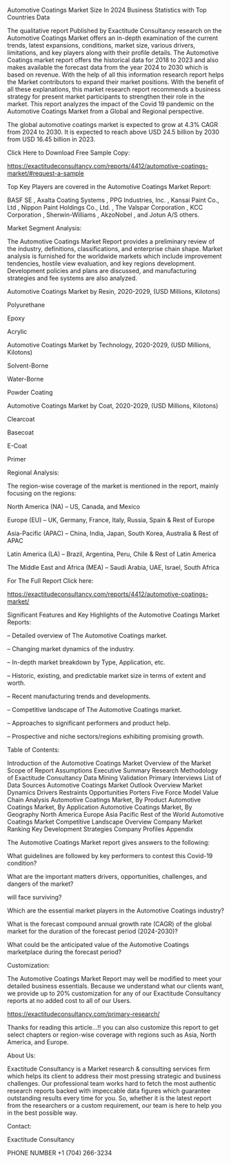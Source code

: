 Automotive Coatings Market Size In 2024 Business Statistics with Top Countries Data

The qualitative report Published by Exactitude Consultancy research on the Automotive Coatings Market offers an in-depth examination of the current trends, latest expansions, conditions, market size, various drivers, limitations, and key players along with their profile details. The Automotive Coatings market report offers the historical data for 2018 to 2023 and also makes available the forecast data from the year 2024 to 2030 which is based on revenue. With the help of all this information research report helps the Market contributors to expand their market positions. With the benefit of all these explanations, this market research report recommends a business strategy for present market participants to strengthen their role in the market. This report analyzes the impact of the Covid 19 pandemic on the Automotive Coatings Market from a Global and Regional perspective.

The global automotive coatings market is expected to grow at 4.3% CAGR from 2024 to 2030. It is expected to reach above USD 24.5 billion by 2030 from USD 16.45 billion in 2023.

Click Here to Download Free Sample Copy:

https://exactitudeconsultancy.com/reports/4412/automotive-coatings-market/#request-a-sample

Top Key Players are covered in the Automotive Coatings Market Report:

BASF SE , Axalta Coating Systems , PPG Industries, Inc. , Kansai Paint Co., Ltd , Nippon Paint Holdings Co., Ltd. , The Valspar Corporation , KCC Corporation , Sherwin-Williams , AkzoNobel , and Jotun A/S others.

Market Segment Analysis:

The Automotive Coatings Market Report provides a preliminary review of the industry, definitions, classifications, and enterprise chain shape. Market analysis is furnished for the worldwide markets which include improvement tendencies, hostile view evaluation, and key regions development. Development policies and plans are discussed, and manufacturing strategies and fee systems are also analyzed.

Automotive Coatings Market by Resin, 2020-2029, (USD Millions, Kilotons)

Polyurethane

Epoxy

Acrylic

Automotive Coatings Market by Technology, 2020-2029, (USD Millions, Kilotons)

Solvent-Borne

Water-Borne

Powder Coating

Automotive Coatings Market by Coat, 2020-2029, (USD Millions, Kilotons)

Clearcoat

Basecoat

E-Coat

Primer

Regional Analysis:

The region-wise coverage of the market is mentioned in the report, mainly focusing on the regions:

North America (NA) – US, Canada, and Mexico

Europe (EU) – UK, Germany, France, Italy, Russia, Spain & Rest of Europe

Asia-Pacific (APAC) – China, India, Japan, South Korea, Australia & Rest of APAC

Latin America (LA) – Brazil, Argentina, Peru, Chile & Rest of Latin America

The Middle East and Africa (MEA) – Saudi Arabia, UAE, Israel, South Africa

For The Full Report Click here:

https://exactitudeconsultancy.com/reports/4412/automotive-coatings-market/

Significant Features and Key Highlights of the Automotive Coatings Market Reports:

– Detailed overview of The Automotive Coatings market.

– Changing market dynamics of the industry.

– In-depth market breakdown by Type, Application, etc.

– Historic, existing, and predictable market size in terms of extent and worth.

– Recent manufacturing trends and developments.

– Competitive landscape of The Automotive Coatings market.

– Approaches to significant performers and product help.

– Prospective and niche sectors/regions exhibiting promising growth.

Table of Contents:

Introduction of the Automotive Coatings Market
Overview of the Market
Scope of Report
Assumptions
Executive Summary
Research Methodology of Exactitude Consultancy
Data Mining
Validation
Primary Interviews
List of Data Sources
Automotive Coatings Market Outlook
Overview
Market Dynamics
Drivers
Restraints
Opportunities
Porters Five Force Model
Value Chain Analysis
Automotive Coatings Market, By Product
Automotive Coatings Market, By Application
Automotive Coatings Market, By Geography
North America
Europe
Asia Pacific
Rest of the World
Automotive Coatings Market Competitive Landscape
Overview
Company Market Ranking
Key Development Strategies
Company Profiles
Appendix

The Automotive Coatings Market report gives answers to the following:

What guidelines are followed by key performers to contest this Covid-19 condition?

What are the important matters drivers, opportunities, challenges, and dangers of the market?

will face surviving?

Which are the essential market players in the Automotive Coatings industry?

What is the forecast compound annual growth rate (CAGR) of the global market for the duration of the forecast period (2024-2030)?

What could be the anticipated value of the Automotive Coatings marketplace during the forecast period?

Customization:

The Automotive Coatings Market Report may well be modified to meet your detailed business essentials. Because we understand what our clients want, we provide up to 20% customization for any of our Exactitude Consultancy reports at no added cost to all of our Users.

https://exactitudeconsultancy.com/primary-research/

Thanks for reading this article...!! you can also customize this report to get select chapters or region-wise coverage with regions such as Asia, North America, and Europe.

About Us:

Exactitude Consultancy is a Market research & consulting services firm which helps its client to address their most pressing strategic and business challenges. Our professional team works hard to fetch the most authentic research reports backed with impeccable data figures which guarantee outstanding results every time for you. So, whether it is the latest report from the researchers or a custom requirement, our team is here to help you in the best possible way.

Contact:

Exactitude Consultancy

PHONE NUMBER +1 (704) 266-3234

